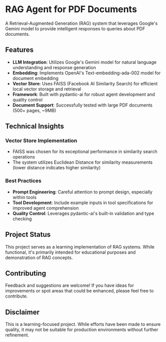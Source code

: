 # RAG Agent for PDF Documents

A Retrieval-Augmented Generation (RAG) system that leverages Google's Gemini model to provide intelligent responses to queries about PDF documents.

## Features

- **LLM Integration**: Utilizes Google's Gemini model for natural language understanding and response generation
- **Embedding**: Implements OpenAI's Text-embedding-ada-002 model for document embedding
- **Vector Store**: Uses FAISS (Facebook AI Similarity Search) for efficient local vector storage and retrieval
- **Framework**: Built with pydantic-ai for robust agent development and quality control
- **Document Support**: Successfully tested with large PDF documents (500+ pages, ~9MB)

## Technical Insights

### Vector Store Implementation
- FAISS was chosen for its exceptional performance in similarity search operations
- The system utilizes Euclidean Distance for similarity measurements (lower distance indicates higher similarity)

### Best Practices
- **Prompt Engineering**: Careful attention to prompt design, especially within tools
- **Tool Development**: Include example inputs in tool specifications for improved agent comprehension
- **Quality Control**: Leverages pydantic-ai's built-in validation and type checking

## Project Status

This project serves as a learning implementation of RAG systems. While functional, it's primarily intended for educational purposes and demonstration of RAG concepts.

## Contributing

Feedback and suggestions are welcome! If you have ideas for improvements or spot areas that could be enhanced, please feel free to contribute.

## Disclaimer

This is a learning-focused project. While efforts have been made to ensure quality, it may not be suitable for production environments without further refinement.
